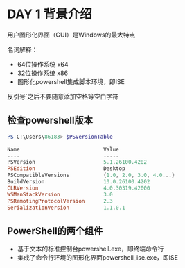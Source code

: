 # DAY 1 背景介绍

用户图形化界面（GUI）是Windows的最大特点

名词解释：

- 64位操作系统 x64
- 32位操作系统 x86
- 图形化powershell集成脚本环境，即ISE

反引号`之后不要随意添加空格等空白字符

## 检查powershell版本

``` powershell
PS C:\Users\86183> $PSVersionTable

Name                           Value
----                           -----
PSVersion                      5.1.26100.4202
PSEdition                      Desktop
PSCompatibleVersions           {1.0, 2.0, 3.0, 4.0...}
BuildVersion                   10.0.26100.4202
CLRVersion                     4.0.30319.42000
WSManStackVersion              3.0
PSRemotingProtocolVersion      2.3
SerializationVersion           1.1.0.1
```

## PowerShell的两个组件

- 基于文本的标准控制台powershell.exe，即终端命令行
- 集成了命令行环境的图形化界面powershell_ise.exe，即ISE


